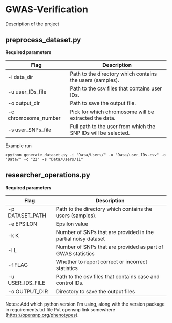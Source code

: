 # GWAS-Verification
Description of the project

## preprocess_dataset.py

__Required parameters__

Flag | Description 
--- | ---
-i data_dir |  Path to the directory which contains the users (samples).
-u user_IDs_file | Path to the csv files that contains user IDs.
-o output_dir | Path to save the output file.
-c chromosome_number | Pick for which chromosome will be extracted the data.
-s user_SNPs_file | Full path to the user from which the SNP IDs will be selected.


Example run
```
>python generate_dataset.py -i "Data/Users/" -u "Data/user_IDs.csv" -o "Data/" -c "22" -s "Data/Users/11"
```

## researcher_operations.py

__Required parameters__

Flag | Description 
--- | ---
-p DATASET_PATH |  Path to the directory which contains the users (samples).
-e EPSILON | Epsilon value
-k K | Number of SNPs that are provided in the partial noisy dataset
-l L | Number of SNPs that are provided as part of GWAS statistics
-f FLAG | Whether to report correct or incorrect statistics
-u USER_IDS_FILE | Path to the csv files that contains case and control IDs.
-o OUTPUT_DIR | Directory to save the output files



Notes:
Add which python version I'm using, along with the version package in requirements.txt file
Put opensnp link somewhere (https://opensnp.org/phenotypes). 

